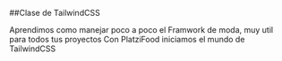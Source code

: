 ##Clase de TailwindCSS

Aprendimos como manejar poco a poco el Framwork de moda, muy util para todos tus proyectos
Con PlatziFood iniciamos el mundo de TailwindCSS
